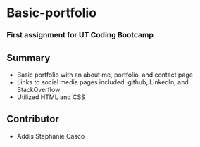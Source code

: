# Basic-portfolio
### First assignment for UT Coding Bootcamp

## Summary
* Basic portfolio with an about me, portfolio, and contact page
* Links to social media pages included: github, LinkedIn, and StackOverflow
* Utilized HTML and CSS

## Contributor
* Addis Stephanie Casco

